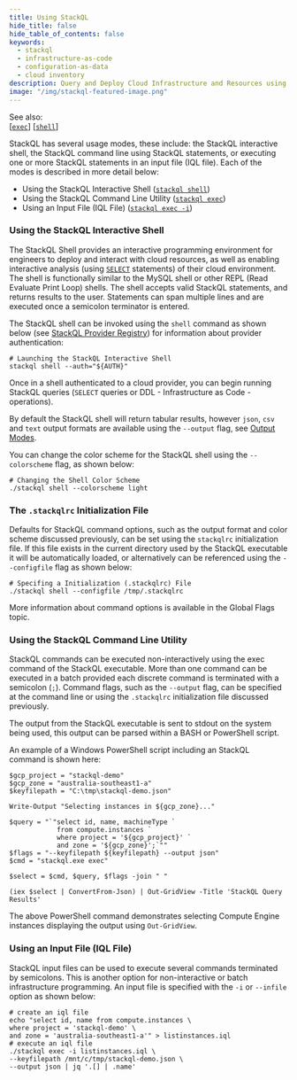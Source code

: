 ```yaml
---
title: Using StackQL
hide_title: false
hide_table_of_contents: false
keywords:
  - stackql
  - infrastructure-as-code
  - configuration-as-data
  - cloud inventory
description: Query and Deploy Cloud Infrastructure and Resources using SQL
image: "/img/stackql-featured-image.png"
---
```

See also:  
[[` exec `]](/docs/command-line-usage/exec) [[` shell `]](/docs/command-line-usage/shell)

StackQL has several usage modes, these include: the StackQL interactive shell, the StackQL command line using StackQL statements, or executing one or more StackQL statements in an input file (IQL file).  Each of the modes is described in more detail below:

- Using the StackQL Interactive Shell ([`stackql shell`](/docs/command-line-usage/shell))
- Using the StackQL Command Line Utility ([`stackql exec`](/docs/command-line-usage/exec))
- Using an Input File (IQL File) ([`stackql exec -i`](/docs/command-line-usage/exec))

### Using the StackQL Interactive Shell
The StackQL Shell provides an interactive programming environment for engineers to deploy and interact with cloud resources, as well as enabling interactive analysis (using [`SELECT`](/docs/language-spec/select) statements) of their cloud environment.  The shell is functionally similar to the MySQL shell or other REPL (Read Evaluate Print Loop) shells.  The shell accepts valid StackQL statements, and returns results to the user.  Statements can span multiple lines and are executed once a semicolon terminator is entered.

The StackQL shell can be invoked using the `shell` command as shown below (see [StackQL Provider Registry](https://registry.stackql.io/)) for information about provider authentication:

```shell
# Launching the StackQL Interactive Shell
stackql shell --auth="${AUTH}"
```
Once in a shell authenticated to a cloud provider, you can begin running StackQL queries (`SELECT` queries or DDL - Infrastructure as Code - operations).

By default the StackQL shell will return tabular results, however `json`, `csv` and `text` output formats are available using the `--output` flag, see [Output Modes](/docs/getting-started/output-modes).  

You can change the color scheme for the StackQL shell using the `--colorscheme` flag, as shown below:  

```shell
# Changing the Shell Color Scheme
./stackql shell --colorscheme light
```
### The `.stackqlrc` Initialization File

Defaults for StackQL command options, such as the output format and color scheme discussed previously, can be set using the `stackqlrc` initialization file.  If this file exists in the current directory used by the StackQL executable it will be automatically loaded, or alternatively can be referenced using the `--configfile` flag as shown below:

```shell
# Specifing a Initialization (.stackqlrc) File
./stackql shell --configfile /tmp/.stackqlrc
```
More information about command options is available in the Global Flags topic.

### Using the StackQL Command Line Utility
StackQL commands can be executed non-interactively using the exec command of the StackQL executable.  More than one command can be executed in a batch provided each discrete command is terminated with a semicolon (`;`).  Command flags, such as the `--output` flag, can be specified at the command line or using the `.stackqlrc` initialization file discussed previously.  

The output from the StackQL executable is sent to stdout on the system being used, this output can be parsed within a BASH or PowerShell script.  

An example of a Windows PowerShell script including an StackQL command is shown here:  

```shell
$gcp_project = "stackql-demo"
$gcp_zone = "australia-southeast1-a"
$keyfilepath = "C:\tmp\stackql-demo.json"

Write-Output "Selecting instances in ${gcp_zone}..."

$query = "`"select id, name, machineType `
			from compute.instances `
			where project = '${gcp_project}' `
			and zone = '${gcp_zone}';`""
$flags = "--keyfilepath ${keyfilepath} --output json"
$cmd = "stackql.exe exec"

$select = $cmd, $query, $flags -join " "

(iex $select | ConvertFrom-Json) | Out-GridView -Title 'StackQL Query Results'
```
The above PowerShell command demonstrates selecting Compute Engine instances displaying the output using `Out-GridView`.  

### Using an Input File (IQL File)
StackQL input files can be used to execute several commands terminated by semicolons.  This is another option for non-interactive or batch infrastructure programming.  An input file is specified with the  `-i` or `--infile` option as shown below:

```shell
# create an iql file
echo "select id, name from compute.instances \
where project = 'stackql-demo' \
and zone = 'australia-southeast1-a'" > listinstances.iql
# execute an iql file
./stackql exec -i listinstances.iql \
--keyfilepath /mnt/c/tmp/stackql-demo.json \
--output json | jq '.[] | .name'
```